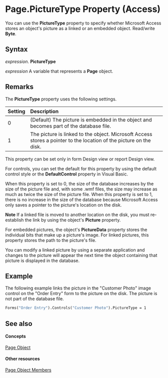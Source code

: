 
# Page.PictureType Property (Access)

You can use the  **PictureType** property to specify whether Microsoft Access stores an object's picture as a linked or an embedded object. Read/write **Byte**.


## Syntax

 _expression_. **PictureType**

 _expression_ A variable that represents a **Page** object.


## Remarks

The  **PictureType** property uses the following settings.



|**Setting**|**Description**|
|:-----|:-----|
|0|(Default) The picture is embedded in the object and becomes part of the database file.|
|1|The picture is linked to the object. Microsoft Access stores a pointer to the location of the picture on the disk.|
This property can be set only in form Design view or report Design view.

For controls, you can set the default for this property by using the default control style or the  **DefaultControl** property in Visual Basic.

When this property is set to 0, the size of the database increases by the size of the picture file and, with some .wmf files, the size may increase as much as twice the size of the picture file. When this property is set to 1, there is no increase in the size of the database because Microsoft Access only saves a pointer to the picture's location on the disk.


 **Note**   If a linked file is moved to another location on the disk, you must re-establish the link by using the object's **Picture** property.

For embedded pictures, the object's  **PictureData** property stores the individual bits that make up a picture's image. For linked pictures, this property stores the path to the picture's file.

You can modify a linked picture by using a separate application and changes to the picture will appear the next time the object containing that picture is displayed in the database.


## Example

The following example links the picture in the "Customer Photo" image control on the "Order Entry" form to the picture on the disk. The picture is not part of the database file.


```vb
Forms("Order Entry").Controls("Customer Photo").PictureType = 1 

```


## See also


#### Concepts


[Page Object](6351b0ea-bd07-5ee6-ea20-0d410e09d939.md)
#### Other resources


[Page Object Members](8d4078db-389b-b9a6-00b1-7be0f1102808.md)

